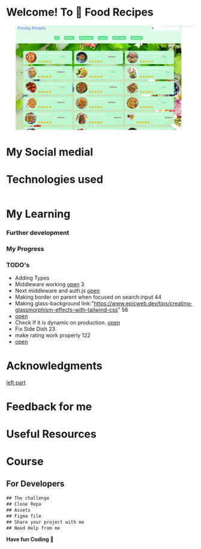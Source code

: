 # Welcome! To 👋 Food Recipes
    
  <p align="left"> <a href="" target="_blank" rel="noreferrer"> <img src="./public/banner.png" alt="banner" /></a> </p>

# My Social medial

# Technologies used 
 <p style="display: flex; gap: 10px;">


 </p>

# My Learning 
 
  ### Further development

  ### My Progress 

  ### TODO's
  - Adding Types
  - Middleware working [open](./src/app/middleware.ts) 3
  - Next middleware and auth.js [open](./src/middleware.ts)
  - Making border on parent when focused on search:input 44
  - Making glass-background link:"https://www.epicweb.dev/tips/creating-glassmorphism-effects-with-tailwind-css" 56
  - [open](./src/app/recipes/layout.tsx)
  - Check If it is dynamic on production. [open](./src/app/recipes/page.tsx)
  - Fix Side Dish 23
  - make rating work properly 122
  - [open](./src/app/recipes/page.tsx) 
# Acknowledgments
[left part](https://youtu.be/mQnWCmVErnw?si=XASLT_BZJX_MQy8A)

# Feedback for me 

# Useful Resources 

# Course 

## For Developers
    ## The challenge
    ## Clone Repo 
    ## Assets 
    ## Figma file 
    ## Share your project with me 
    ## Need Help from me 

**Have fun  Coding 🚀**
